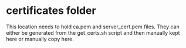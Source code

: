 <!-- markdownlint-disable -->
# certificates folder

This location needs to hold ca.pem and server_cert.pem files.
They can either be generated from the get_certs.sh script and then manually kept here or manually copy here.
<!-- markdownlint-enable-->
